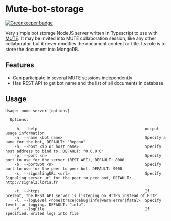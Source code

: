 # Mute-bot-storage

[![Greenkeeper badge](https://badges.greenkeeper.io/coast-team/mute-bot-storage.svg)](https://greenkeeper.io/)

Very simple bot storage NodeJS server written in Typescript to use with [MUTE](https://github.com/coast-team/mute). It may be invited into MUTE collaboration session, like any other collaborator, but it never modifies the document content or title. Its role is to store the document into MongoDB.

## Features

- Can participate in several MUTE sessions independently
- Has REST API to get bot name and the list of all documents in database

## Usage

```shell
Usage: node server [options]

  Options:

    -h, --help                                               output usage information
    -n, --name <bot name>                                    Specify a name for the bot, DEFAULT: "Repono"
    -h, --host <ip or host name>                             Specify host address to bind to, DEFAULT: "0.0.0.0"
    -p, --port <n>                                           Specify port to use for the server (REST API), DEFAULT: 8080
    -b, --portBot <n>                                        Specify port to use for the peer to peer bot, DEFAULT: 9000
    -s, --signalingURL <url>                                 Specify Signaling server url for the peer to peer bot, DEFAULT: http://signal2.loria.fr

    -t, --https                                              If present, the REST API server is listening on HTTPS instead of HTTP
    -l, --logLevel <none|trace|debug|info|warn|error|fatal>  Specify level for logging. DEFAULT: "info".
    -f, --logFile                                            If specified, writes logs into file
```

